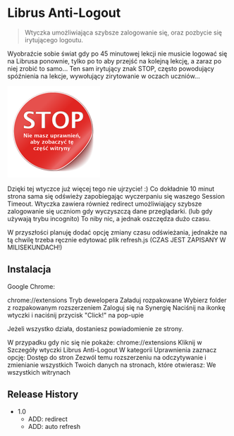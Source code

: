 # Librus Anti-Logout
> Wtyczka umożliwiająca szybsze zalogowanie się, oraz pozbycie się irytującego logoutu.

Wyobraźcie sobie świat gdy po 45 minutowej lekcji nie musicie logować się na Librusa ponownie, tylko po to aby przejść na kolejną lekcję, a zaraz po niej zrobić to samo...
Ten sam irytujący znak STOP, często powodujący spóźnienia na lekcje, wywołujący zirytowanie w oczach uczniów...

![](stop.png)

Dzięki tej wtyczce już więcej tego nie ujrzycie! :)
Co dokładnie 10 minut strona sama się odświeży zapobiegając wyczerpaniu się waszego Session Timeout.
Wtyczka zawiera również redirect umożliwiający szybsze zalogowanie się uczniom gdy wyczyszczą dane przeglądarki.
(lub gdy używają trybu incognito)
To niby nic, a jednak oszczędza dużo czasu.

W przyszłości planuję dodać opcję zmiany czasu odświeżania, jednakże na tą chwilę trzeba ręcznie edytować plik refresh.js
(CZAS JEST ZAPISANY W MILISEKUNDACH!)

## Instalacja

Google Chrome:

chrome://extensions
Tryb dewelopera
Załaduj rozpakowane
Wybierz folder z rozpakowanym rozszerzeniem
Zaloguj się na Synergię
Naciśnij na ikonkę wtyczki i naciśnij przycisk "Click!" na pop-upie

Jeżeli wszystko działa, dostaniesz powiadomienie ze strony.

W przypadku gdy nic się nie pokaże:
chrome://extensions
Kliknij w Szczegóły wtyczki Librus Anti-Logout
W kategorii Uprawnienia zaznacz opcję:
  Dostęp do stron
  Zezwól temu rozszerzeniu na odczytywanie i zmienianie wszystkich Twoich danych na stronach, które otwierasz:
  We wszystkich witrynach

## Release History

* 1.0
    * ADD: redirect
	* ADD: auto refresh
